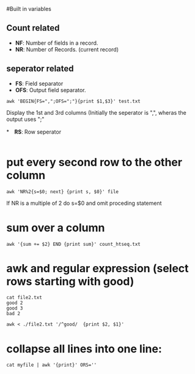 #Built in variables
## Count related
* **NF**: Number of fields in a record.
* **NR**: Number of Records. (current record)

## seperator related
* **FS**: Field separator
* **OFS**: Output field separator.

```
awk 'BEGIN{FS=",";OFS=";"}{print $1,$3}' test.txt
```
Display the 1st and 3rd columns (Initially the seperator is ",", wheras the output uses ";" 

*　**RS**: Row seperator

```

```

# put every second row to the other column

```
awk 'NR%2{s=$0; next} {print s, $0}' file
```
If NR is a multiple of 2 do s=$0 and omit proceding statement

# sum over a column
```
awk '{sum += $2} END {print sum}' count_htseq.txt
```

# awk and regular expression (select rows starting with good)
```
cat file2.txt
good 2
good 3
bad 2

awk < ./file2.txt '/^good/  {print $2, $1}'
```
# collapse all lines into one line:
```
cat myfile | awk '{print}' ORS=''

```
